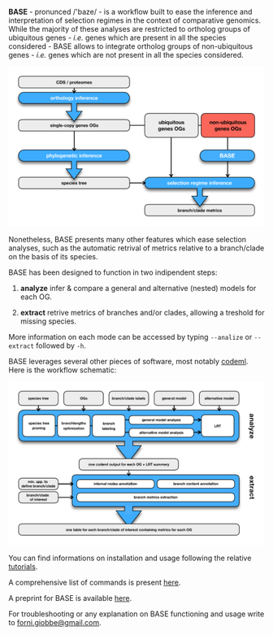**BASE** - pronunced  /'baze/ - is a workflow built to ease the inference and interpretation of selection regimes in the context of comparative genomics. 
While the majority of these analyses are restricted to ortholog groups of ubiquitous genes - *i.e.* genes which are present in all the species considered - 
BASE allows to integrate ortholog groups of non-ubiquitous genes - *i.e.* genes which are not present in all the species considered. 

![Image description](https://github.com/for-giobbe/BASE/blob/master/figures/BASE_fig.001.jpg)

Nonetheless, BASE presents many other features which ease selection analyses, such as the automatic retrival of metrics relative to a branch/clade on the basis
of its species.

BASE has been designed to function in two indipendent steps:

1.   **analyze**		infer & compare a general and alternative (nested) models for each OG.

2.   **extract**		retrive metrics of branches and/or clades, allowing a treshold for missing species.

More information on each mode can be accessed by typing ```--analize``` or ```--extract``` followed by ```-h```.

BASE leverages several other pieces of software, most notably [codeml](http://abacus.gene.ucl.ac.uk/software/pamlDOC.pdf). Here is the workflow schematic:

![Image description](https://github.com/for-giobbe/BASE/blob/master/figures/BASE_fig.002.jpg)

You can find informations on installation and usage following the relative [tutorials](https://github.com/for-giobbe/BASE/blob/master/tutorial_0.md).

A comprehensive list of commands is present [here](https://github.com/for-giobbe/BASE/blob/master/command_list.md).

A preprint for BASE is available [here](https://doi.org/10.1101/2020.11.04.367789).

For troubleshooting or any explanation on BASE functioning and usage write to forni.giobbe@gmail.com.
